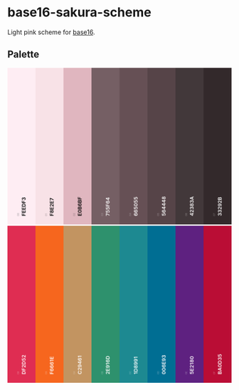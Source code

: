 # base16-sakura-scheme
Light pink scheme for [base16](https://github.com/chriskempson/base16).

## Palette
![Palette](https://raw.githubusercontent.com/Misterio77/base16-sakura-scheme/master/palette-1.png)
![Palette](https://raw.githubusercontent.com/Misterio77/base16-sakura-scheme/master/palette-2.png)
